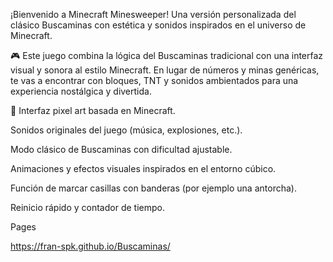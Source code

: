 ¡Bienvenido a Minecraft Minesweeper!
Una versión personalizada del clásico Buscaminas con estética y sonidos inspirados en el universo de Minecraft.

🎮
Este juego combina la lógica del Buscaminas tradicional con una interfaz visual y sonora al estilo Minecraft. En lugar de números y minas genéricas, te vas a encontrar con bloques, TNT y sonidos ambientados para una experiencia nostálgica y divertida.

🧱 
Interfaz pixel art basada en Minecraft.

Sonidos originales del juego (música, explosiones, etc.).

Modo clásico de Buscaminas con dificultad ajustable.

Animaciones y efectos visuales inspirados en el entorno cúbico.

Función de marcar casillas con banderas (por ejemplo una antorcha).

Reinicio rápido y contador de tiempo.

Pages

https://fran-spk.github.io/Buscaminas/
